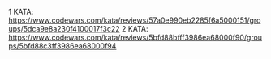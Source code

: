 1 KATA: https://www.codewars.com/kata/reviews/57a0e990eb2285f6a5000151/groups/5dca9e8a230f4100017f3c22
2 KATA: https://www.codewars.com/kata/reviews/5bfd88bfff3986ea68000f90/groups/5bfd88c3ff3986ea68000f94
